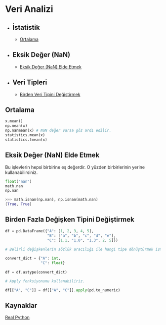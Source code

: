 # Veri Analizi

<!-- TOC -->

- ## İstatistik
  - [Ortalama](#ortalama)    
- ## Eksik Değer (NaN)
  - [Eksik Değer (NaN) Elde Etmek](#nan-değer-elde-etmek)
- ## Veri Tipleri
  - [Birden Veri Tipini Değiştirmek](#birden-fazla-değişken-tipini-değiştirmek)

<!-- /TOC -->

## Ortalama

```python
x.mean()
np.mean(x)
np.nanmean(x) # NaN değer varsa göz ardı edilir.
statistics.mean(x)
statistics.fmean(x)
```

## Eksik Değer (NaN) Elde Etmek

Bu işlevlerin hepsi birbirine eş değerdir. O yüzden birbirlerinin yerine kullanabilirsiniz.

```python
float("nan")
math.nan
np.nan

>>> math.isnan(np.nan), np.isnan(math.nan)
(True, True)
```

## Birden Fazla Değişken Tipini Değiştirmek

```python
df = pd.DataFrame({"A": [1, 2, 3, 4, 5],
                   "B": ["a", "b", "c", "d", "e"],
                   "C": [1.1, "1.0", "1.3", 2, 5]})
    
# Belirli değişkenlerin sözlük aracılığı ile hangi tipe dönüştürmek istediğimizi giriyoruz.

convert_dict = {"A": int,
                "C": float}
                
df = df.astype(convert_dict)

# Apply fonksiyonunu kullanabiliriz.

df[["A", "C"]] = df[["A", "C"]].apply(pd.to_numeric)
```

## Kaynaklar

[Real Python](https://realpython.com/)
